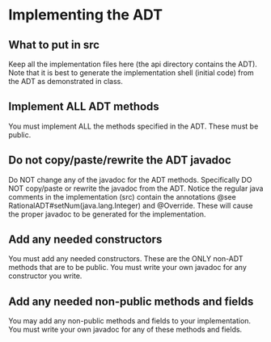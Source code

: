 # Implementing the ADT

## What to put in src
Keep all the implementation files here (the api directory contains the ADT). Note that it is best to
generate the implementation shell (initial code) from the ADT as demonstrated in class.

## Implement ALL ADT methods
You must implement ALL the methods specified in the ADT. These must be public.

## Do not copy/paste/rewrite the ADT javadoc
Do NOT change any of the javadoc for the ADT methods. Specifically DO NOT copy/paste or rewrite the javadoc from the ADT. Notice the regular java comments in the implementation (src) contain the annotations @see RationalADT#setNum(java.lang.Integer) and @Override. These will cause the proper javadoc to be generated for the implementation.

## Add any needed constructors
You must add any needed constructors. These are the ONLY non-ADT methods that are to be public. You must write your own javadoc for any constructor you write.

## Add any needed non-public methods and fields
You may add any non-public methods and fields to your implementation. You must write your own javadoc for any of these methods and fields.